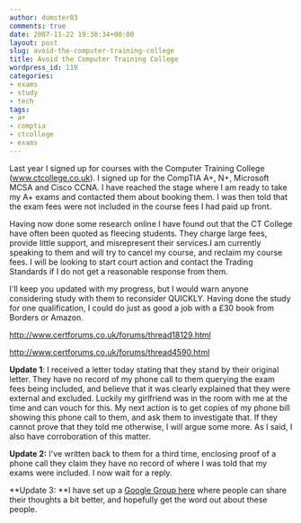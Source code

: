 ```yaml
---
author: domster83
comments: true
date: 2007-11-22 19:30:34+00:00
layout: post
slug: avoid-the-computer-training-college
title: Avoid the Computer Training College
wordpress_id: 119
categories:
- exams
- study
- tech
tags:
- a+
- comptia
- ctcollege
- exams
---
```


Last year I signed up for courses with the Computer Training College (www.ctcollege.co.uk).
I signed up for the CompTIA A+, N+, Microsoft MCSA and Cisco CCNA. I have reached the stage where I am ready to take my A+ exams and contacted them about booking them. I was then told that the exam fees were not included in the course fees I had paid up front.




Having now done some research online I have found out that the CT College have often been quoted as fleecing students. They charge large fees, provide little support, and misrepresent their services.I am currently speaking to them and will try to cancel my course, and reclaim my course fees. I will be looking to start court action and contact the Trading Standards if I do not get a reasonable response from them.




I'll keep you updated with my progress, but I would warn anyone considering study with them to reconsider QUICKLY. Having done the study for one qualification, I could do just as good a job with a £30 book from Borders or Amazon.




http://www.certforums.co.uk/forums/thread18129.html




http://www.certforums.co.uk/forums/thread4590.html




**Update 1**: I received a letter today stating that they stand by their original letter. They have no record of my phone call to them querying the exam fees being included, and believe that it was clearly explained that they were external and excluded. Luckily my girlfriend was in the room with me at the time and can vouch for this. My next action is to get copies of my phone bill showing this phone call to them, and ask them to investigate that. If they cannot prove that they told me otherwise, I will argue some more. As I said, I also have corroboration of this matter.




**Update 2:** I've written back to them for a third time, enclosing proof of a phone call they claim they have no record of where I was told that my exams were included. I now wait for a reply.




**Update 3: **I have set up a [Google Group here](http://groups.google.com/group/ct-college-complaints?) where people can share their thoughts a bit better, and hopefully get the word out about these people.
